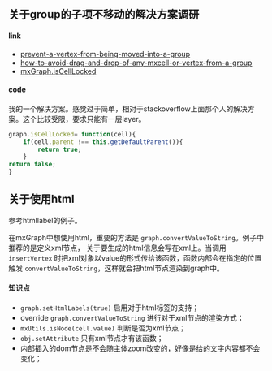 ## 关于group的子项不移动的解决方案调研

#### link
* [prevent-a-vertex-from-being-moved-into-a-group](https://stackoverflow.com/questions/17536387/prevent-a-vertex-from-being-moved-into-a-group)
* [how-to-avoid-drag-and-drop-of-any-mxcell-or-vertex-from-a-group](https://stackoverflow.com/questions/36767869/how-to-avoid-drag-and-drop-of-any-mxcell-or-vertex-from-a-group)
* [mxGraph.isCellLocked](https://jgraph.github.io/mxgraph/docs/js-api/files/view/mxGraph-js.html#mxGraph.isCellLocked)

#### code

我的一个解决方案。感觉过于简单，相对于stackoverflow上面那个人的解决方案。这个比较受限，要求只能有一层layer。

```javascript
graph.isCellLocked= function(cell){
    if(cell.parent !== this.getDefaultParent()){
        return true;
    }
return false;
}
```

## 关于使用html

参考htmllabel的例子。

在mxGraph中想使用html，重要的方法是 `graph.convertValueToString`。例子中推荐的是定义xml节点，
关于要生成的html信息会写在xml上。当调用 `insertVertex` 时把xml对象以value的形式传给该函数，函数内部会在指定的位置触发 `convertValueToString`，这样就会把html节点渲染到graph中。

#### 知识点

* `graph.setHtmlLabels(true)` 启用对于html标签的支持；
* override `graph.convertValueToString` 进行对于xml节点的渲染方式；
* `mxUtils.isNode(cell.value)` 判断是否为xml节点；
* `obj.setAttribute` 只有xml节点才有该函数；
* 内部插入的dom节点是不会随主体zoom改变的，好像是给的文字内容都不会变化；
